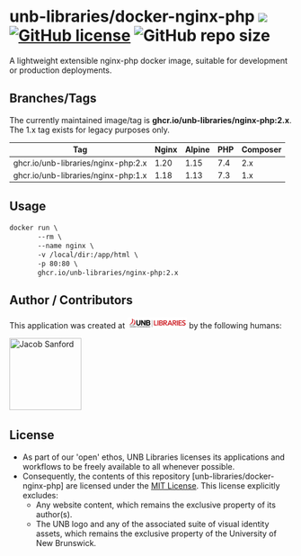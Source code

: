 # unb-libraries/docker-nginx-php  [![](https://github.com/unb-libraries/docker-nginx-php/workflows/build-test-deploy/badge.svg?branch=2.x)](https://github.com/unb-libraries/docker-nginx-php/actions?query=workflow%3Abuild-test-deploy) [![GitHub license](https://img.shields.io/github/license/unb-libraries/docker-nginx-php)](https://github.com/unb-libraries/lib.unb.ca/blob/prod/LICENSE) ![GitHub repo size](https://img.shields.io/github/repo-size/unb-libraries/docker-nginx-php?label=lean%20repo%20size)
A lightweight extensible nginx-php docker image, suitable for development or production deployments.

## Branches/Tags
The currently maintained image/tag is **ghcr.io/unb-libraries/nginx-php:2.x**. The 1.x tag exists for legacy purposes only.

|                  Tag                   | Nginx | Alpine | PHP | Composer |
|:--------------------------------------:|-------|--------|-----|----------|
|  ghcr.io/unb-libraries/nginx-php:2.x   | 1.20  | 1.15   | 7.4 | 2.x      |
|  ghcr.io/unb-libraries/nginx-php:1.x   | 1.18  | 1.13   | 7.3 | 1.x      |

## Usage
```
docker run \
       --rm \
       --name nginx \
       -v /local/dir:/app/html \
       -p 80:80 \
       ghcr.io/unb-libraries/nginx-php:2.x
```

## Author / Contributors
This application was created at [![UNB Libraries](https://github.com/unb-libraries/assets/raw/master/unblibbadge.png "UNB Libraries")](https://lib.unb.ca) by the following humans:

<a href="https://github.com/JacobSanford"><img src="https://avatars.githubusercontent.com/u/244894?v=3" title="Jacob Sanford" width="128" height="128"></a>

## License
- As part of our 'open' ethos, UNB Libraries licenses its applications and workflows to be freely available to all whenever possible.
- Consequently, the contents of this repository [unb-libraries/docker-nginx-php] are licensed under the [MIT License](http://opensource.org/licenses/mit-license.html). This license explicitly excludes:
  - Any website content, which remains the exclusive property of its author(s).
  - The UNB logo and any of the associated suite of visual identity assets, which remains the exclusive property of the University of New Brunswick.
